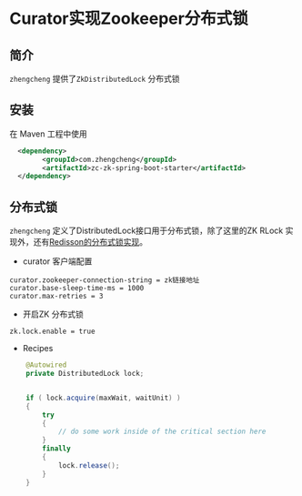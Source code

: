# Curator实现Zookeeper分布式锁

## 简介

`zhengcheng` 提供了`ZkDistributedLock` 分布式锁

## **安装**

在 Maven 工程中使用

```xml
  <dependency>
        <groupId>com.zhengcheng</groupId>
        <artifactId>zc-zk-spring-boot-starter</artifactId>
  </dependency>
```

## 分布式锁

`zhengcheng` 定义了DistributedLock接口用于分布式锁，除了这里的ZK RLock 实现外，还有[Redisson的分布式锁实现](cache.md#redisson-分布式锁)。


- curator 客户端配置
```properties
curator.zookeeper-connection-string = zk链接地址
curator.base-sleep-time-ms = 1000 
curator.max-retries = 3
```
- 开启ZK 分布式锁
```properties
zk.lock.enable = true
```

- Recipes

```java
    @Autowired
    private DistributedLock lock;


    if ( lock.acquire(maxWait, waitUnit) ) 
    {
        try 
        {
            // do some work inside of the critical section here
        }
        finally
        {
            lock.release();
        }
    }
```
